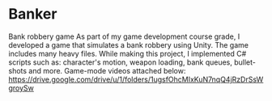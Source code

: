 # Banker
Bank robbery game
As part of my game development course grade, I developed a game that simulates a bank robbery using Unity. The game includes many heavy files.
While making this project, I implemented C# scripts such as: character's motion, weapon loading, bank queues, bullet-shots and more. Game-mode videos attached below:
https://drive.google.com/drive/u/1/folders/1ugsfOhcMIxKuN7nqQ4jRzDrSsWgroySw
